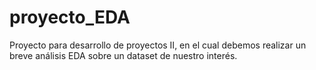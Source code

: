 # proyecto_EDA
Proyecto para desarrollo de proyectos II, en el cual debemos realizar un breve análisis EDA sobre un dataset de nuestro interés.

